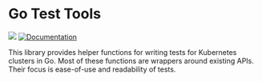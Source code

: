 # Go Test Tools

![](https://github.com/kudobuilder/test-tools/workflows/Continuous%20Integration/badge.svg)
[![Documentation](https://img.shields.io/static/v1?label=go.dev&message=documentation&color=informational&logo=Go)](https://pkg.go.dev/mod/github.com/kudobuilder/test-tools)

This library provides helper functions for writing tests for Kubernetes clusters in Go. Most of these functions are wrappers around existing APIs. Their focus is ease-of-use and readability of tests.
